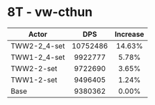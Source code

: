 # 8T - vw-cthun
| Actor | DPS | Increase |
|---|:---:|:---:|
|TWW2-2_4-set|10752486|14.63%|
|TWW1-2_4-set|9922777|5.78%|
|TWW2-2-set|9722690|3.65%|
|TWW1-2-set|9496405|1.24%|
|Base|9380362|0.00%|
